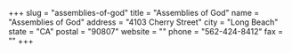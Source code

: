 +++
slug = "assemblies-of-god"
title = "Assemblies of God"
name = "Assemblies of God"
address = "4103 Cherry Street"
city = "Long Beach"
state = "CA"
postal = "90807"
website = ""
phone = "562-424-8412"
fax = ""
+++
